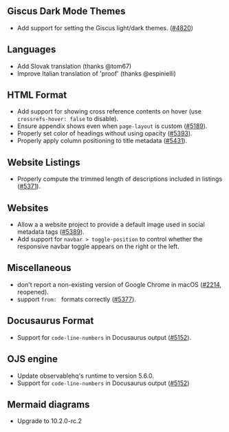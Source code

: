 ## Giscus Dark Mode Themes

- Add support for setting the Giscus light/dark themes. ([#4820](https://github.com/quarto-dev/quarto-cli/issues/4820))

## Languages

- Add Slovak translation (thanks @tom67)
- Improve Italian translation of 'proof' (thanks @espinielli)

## HTML Format

- Add support for showing cross reference contents on hover (use `crossrefs-hover: false` to disable).
- Ensure appendix shows even when `page-layout` is custom ([#5189](https://github.com/quarto-dev/quarto-cli/issues/5189)).
- Properly set color of headings without using opacity ([#5393](https://github.com/quarto-dev/quarto-cli/issues/5393)).
- Properly apply column positioning to title metadata ([#5431](https://github.com/quarto-dev/quarto-cli/issues/5431)).

## Website Listings

- Properly compute the trimmed length of descriptions included in listings ([#5371](https://github.com/quarto-dev/quarto-cli/issues/5371)).

## Websites

- Allow a a website project to provide a default image used in social metadata tags ([#5389](https://github.com/quarto-dev/quarto-cli/issues/5389)).
- Add support for `navbar > toggle-position` to control whether the responsive navbar toggle appears on the right or the left.

## Miscellaneous

- don't report a non-existing version of Google Chrome in macOS ([#2214](https://github.com/quarto-dev/quarto-cli/issues/2214), reopened).
- support `from: ` formats correctly ([#5377](https://github.com/quarto-dev/quarto-cli/issues/5377)).

## Docusaurus Format

- Support for `code-line-numbers` in Docusaurus output ([#5152](https://github.com/quarto-dev/quarto-cli/issues/5152)).

## OJS engine

- Update observablehq's runtime to version 5.6.0.
- Support for `code-line-numbers` in Docusaurus output ([#5152](https://github.com/quarto-dev/quarto-cli/issues/5152))

## Mermaid diagrams

- Upgrade to 10.2.0-rc.2

